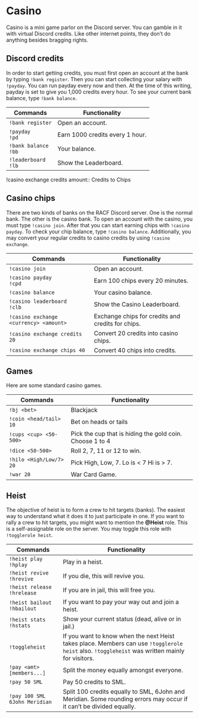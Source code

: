 # Casino

Casino is a mini game parlor on the Discord server. You can gamble in it with virtual Discord credits. Like other internet points, they don’t do anything besides bragging rights.

## Discord credits

In order to start getting credits, you must first open an account at the bank by typing `!bank register`. Then you can start collecting your salary with `!payday`. You can run payday every now and then. At the time of this writing, payday is set to give you 1,000 credits every hour. To see your current bank balance, type `!bank balance`.

Commands | Functionality
--- | ---
`!bank register` | Open an account.
`!payday` <br />`!pd`| Earn 1000 credits every 1 hour.
`!bank balance` <br />`!bb` | Your balance.
`!leaderboard` <br />`!lb`| Show the Leaderboard.

!casino exchange credits amount:: Credits to Chips


## Casino chips

There are two kinds of banks on the RACF Discord server. One is the normal bank. The other is the casino bank. To open an account with the casino, you must type `!casino join`. After that you can start earning chips with `!casino payday`. To check your chip balance, type `!casino balance`. Additionally, you may convert your regular credits to casino credits by using `!casino exchange`.

Commands | Functionality
--- | ---
`!casino join` | Open an account.
`!casino payday` <br />`!cpd` | Earn 100 chips every 20 minutes.
`!casino balance` | Your casino balance.
`!casino leaderboard` <br />`!clb` | Show the Casino Leaderboard.
`!casino exchange <currency> <amount>` | Exchange chips for credits and credits for chips.
`!casino exchange credits 20` | Convert 20 credits into casino chips.
`!casino exchange chips 40` | Convert 40 chips into credits.

## Games

Here are some standard casino games.

Commands | Functionality
--- | ---
`!bj <bet>` | Blackjack
`!coin <head/tail> 10` | Bet on heads or tails
`!cups <cup> <50-500>` | Pick the cup that is hiding the gold coin. Choose 1 to 4
`!dice <50-500>` | Roll 2, 7, 11 or 12 to win.
`!hilo <High/Low/7> 20` | Pick High, Low, 7. Lo is < 7 Hi is > 7.
`!war 20` | War Card Game.

## Heist

The objective of heist is to form a crew to hit targets (banks). The easiest way to understand what it does it to just participate in one. If you want to rally a crew to hit targets, you might want to mention the **@Heist** role. This is a self-assignable role on the server. You may toggle this role with `!togglerole heist`.

Commands | Functionality
--- | ---
`!heist play` <br />`!hplay` | Play in a heist.
`!heist revive` <br />`!hrevive` | If you die, this will revive you.
`!heist release` <br />`!hrelease` | If you are in jail, this will free you.
`!heist bailout` <br />`!hbailout` | If you want to pay your way out and join a heist.
`!heist stats` <br />`!hstats` | Show your current status (dead, alive or in jail.)
`!toggleheist` | If you want to know when the next Heist takes place. Members can use `!togglerole heist` also. `!toggleheist` was written mainly for visitors.
`!pay <amt> [members...]` | Split the money equally amongst everyone.
`!pay 50 SML` | Pay 50 credits to SML.
`!pay 100 SML 6John Meridian` | Split 100 credits equally to SML, 6John and Meridian. Some rounding errors may occur if it can’t be divided equally.
